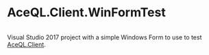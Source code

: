 # AceQL.Client.WinFormTest

<img src="https://www.aceql.com/favicon.png" alt=""/>

Visual Studio 2017 project with a simple Windows Form to use to test <a href="https://github.com/kawansoft/AceQL.Client">AceQL.Client</a>. 
